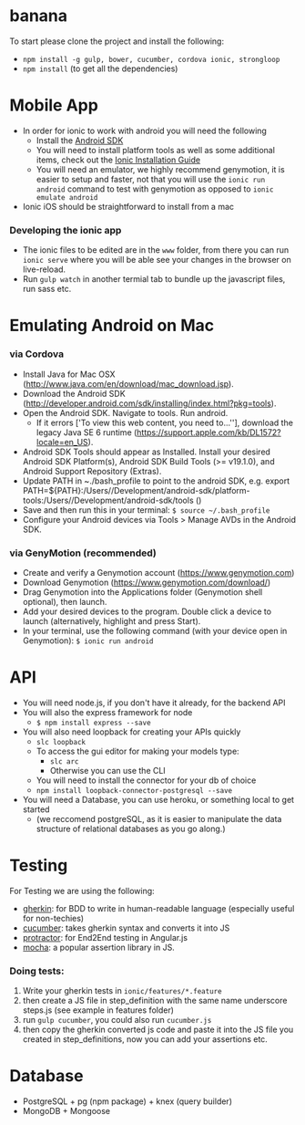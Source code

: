 # banana

To start please clone the project and install the following:
- `npm install -g gulp, bower, cucumber, cordova ionic, strongloop`
- `npm install` (to get all the dependencies)

# Mobile App

- In order for ionic to work with android you will need the following
	- Install the [Android SDK](http://developer.android.com/sdk/installing/index.html?pkg=tools)
	- You will need to install platform tools as well as some additional items, check out the [Ionic Installation Guide](http://ionicframework.com/docs/guide/installation.html)
	- You will need an emulator, we highly recommend genymotion, it is easier to setup and faster, not that you will use the ``` ionic run android ``` command to test with genymotion as opposed to ``` ionic emulate android ```
- Ionic iOS should be straightforward to install from a mac

### Developing the ionic app
- The ionic files to be edited are in the `www` folder, from there you can run `ionic serve` where you will be able see your changes in the browser on live-reload.
- Run `gulp watch` in another termial tab to bundle up the javascript files, run sass etc.


# Emulating Android on Mac

### via Cordova
- Install Java for Mac OSX (http://www.java.com/en/download/mac_download.jsp).
- Download the Android SDK (http://developer.android.com/sdk/installing/index.html?pkg=tools).
- Open the Android SDK. Navigate to tools. Run android. 
	- If it errors ['To view this web content, you need to...''], download the legacy Java SE 6 runtime (https://support.apple.com/kb/DL1572?locale=en_US).
- Android SDK Tools should appear as Installed. Install your desired Android SDK Platform(s), Android SDK Build Tools (>= v19.1.0), and Android Support Repository (Extras).
- Update PATH in ~./bash_profile to point to the android SDK, e.g. export PATH=${PATH}:/Users/<CohaesusEmployee>/Development/android-sdk/platform-tools:/Users/<CohaesusEmployee>/Development/android-sdk/tools ()
- Save and then run this in your terminal: ```$ source ~/.bash_profile``` 
- Configure your Android devices via Tools > Manage AVDs in the Android SDK. 

### via GenyMotion (recommended)
- Create and verify a Genymotion account (https://www.genymotion.com)
- Download Genymotion (https://www.genymotion.com/download/)
- Drag Genymotion into the Applications folder (Genymotion shell optional), then launch. 
- Add your desired devices to the program. Double click a device to launch (alternatively, highlight and press Start).
- In your terminal, use the following command (with your device open in Genymotion): ```$ ionic run android```


# API
- You will need node.js, if you don't have it already,  for the backend API
- You will also the express framework for node 
	- ``` $ npm install express --save ```
- You will also need loopback for creating your APIs quickly
	- ``` slc loopback ```
	- To access the gui editor for making your models type:
		- ``` slc arc ```
		- Otherwise you can use the CLI
	- You will need to install the connector for your db of choice 
	- ``` npm install loopback-connector-postgresql --save ```
- You will need a Database, you can use heroku, or something local to get started
	- (we reccomend postgreSQL, as it is easier to manipulate the data structure of relational databases as you go along.)



# Testing
For Testing we are using the following: 
- [gherkin](https://github.com/cucumber/cucumber/wiki/Gherkin): for BDD to write in human-readable language (especially useful for non-techies)
- [cucumber](https://github.com/cucumber/cucumber-js): takes gherkin syntax and converts it into JS
- [protractor](http://www.protractortest.org/#/): for End2End testing in Angular.js
- [mocha](https://www.npmjs.com/package/mocha): a popular assertion library in JS.

### Doing tests:
1. Write your gherkin tests in `ionic/features/*.feature`
2. then create a JS file in step_definition with the same name underscore steps.js (see example in features folder)
3. run `gulp cucumber`, you could also run `cucumber.js`
4. then copy the gherkin converted js code and paste it into the JS file you created in step_definitions, now you can add your assertions etc.

# Database
- PostgreSQL + pg (npm package) + knex (query builder)
- MongoDB + Mongoose
